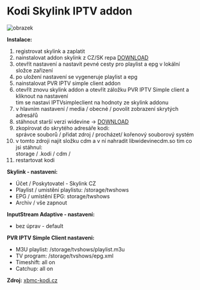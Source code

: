 # Kodi Skylink IPTV addon

![obrazek](https://user-images.githubusercontent.com/58307338/158026556-d43929a6-232d-4852-afbb-b99b9cd78115.png)



**Instalace:**

1. registrovat skylink a zaplatit  
2. nainstalovat addon skylink z CZ/SK repa [DOWNLOAD](https://kodi-czsk.github.io/repository/)  
3. otevřít nastavení a nastavit pevné cesty pro playlist a epg v lokální složce zařizení  
4. po uložení nastavení se vygeneruje playlist a epg 
5. nainstalovat PVR IPTV simple client addon  
6. otevřít znovu skylink addon a otevřít záložku PVR IPTV Simple client a kliknout na nastavení  
	 tim se nastavi IPTVsimpleclient na hodnoty ze skylink addonu  
7. v hlavním nastavení / media / obecné / povolit zobrazení skrytých adresářů  
8. stáhnout starší verzi widevine -> [DOWNLOAD](https://github.com/peca2345/Kodi-Skylink-addon/raw/main/libwidevinecdm.so)  
9. zkopírovat do skrytého adresáře kodi:  
	      správce souborů / přidat zdroj / procházet/ kořenový souborový systém  
10. v tomto zdroji najit složku cdm a v ní nahradit libwidevinecdm.so tim co jsi stáhnul:  
	      storage / .kodi / cdm /   
11. restartovat kodi  

**Skylink - nastavení:**   
- Účet / Poskytovatel - Skylink CZ    
- Playlist / umistění playlistu: /storage/twshows  
- EPG / umístění EPG: storage/twshows  
- Archiv / vše zapnout  
	
**InputStream Adaptive - nastavení:**  
- bez úprav - default    

**PVR IPTV Simple Client nastaveni:**   
- M3U playlist: /storage/tvshows/playlist.m3u  
- TV program: /storage/tvshows/epg.xml  
- Timeshift: all on  
- Catchup: all on  

**Zdroj:**
[xbmc-kodi.cz](https://www.xbmc-kodi.cz/prispevek-skylink-livetv-addon?fbclid=IwAR2LyNlfZMKUy_j3w_AsF4OOx0d-GKXujYZgzn4jzUnHn1rBzdClddwaD3I)  
